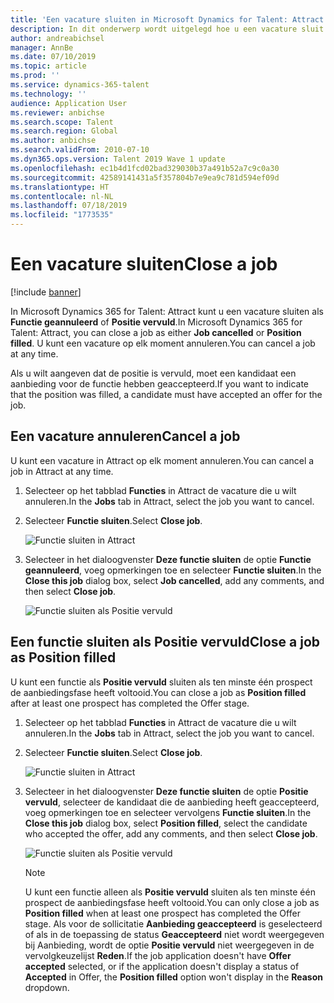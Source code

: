 ```yaml
---
title: 'Een vacature sluiten in Microsoft Dynamics for Talent: Attract'
description: In dit onderwerp wordt uitgelegd hoe u een vacature sluit in Microsoft Dynamics 365 for Talent - Attract.
author: andreabichsel
manager: AnnBe
ms.date: 07/10/2019
ms.topic: article
ms.prod: ''
ms.service: dynamics-365-talent
ms.technology: ''
audience: Application User
ms.reviewer: anbichse
ms.search.scope: Talent
ms.search.region: Global
ms.author: anbichse
ms.search.validFrom: 2010-07-10
ms.dyn365.ops.version: Talent 2019 Wave 1 update
ms.openlocfilehash: ec1b4d1fcd02bad329030b37a491b52a7c9c0a30
ms.sourcegitcommit: 42589141431a5f357804b7e9ea9c781d594ef09d
ms.translationtype: HT
ms.contentlocale: nl-NL
ms.lasthandoff: 07/18/2019
ms.locfileid: "1773535"
---
```

# <a name="close-a-job"></a><span data-ttu-id="812e8-103">Een vacature sluiten</span><span class="sxs-lookup"><span data-stu-id="812e8-103">Close a job</span></span>

[!include [banner](includes/banner.md)]

<span data-ttu-id="812e8-104">In Microsoft Dynamics 365 for Talent: Attract kunt u een vacature sluiten als **Functie geannuleerd** of **Positie vervuld**.</span><span class="sxs-lookup"><span data-stu-id="812e8-104">In Microsoft Dynamics 365 for Talent: Attract, you can close a job as either **Job cancelled** or **Position filled**.</span></span> <span data-ttu-id="812e8-105">U kunt een vacature op elk moment annuleren.</span><span class="sxs-lookup"><span data-stu-id="812e8-105">You can cancel a job at any time.</span></span>

<span data-ttu-id="812e8-106">Als u wilt aangeven dat de positie is vervuld, moet een kandidaat een aanbieding voor de functie hebben geaccepteerd.</span><span class="sxs-lookup"><span data-stu-id="812e8-106">If you want to indicate that the position was filled, a candidate must have accepted an offer for the job.</span></span>

## <a name="cancel-a-job"></a><span data-ttu-id="812e8-107">Een vacature annuleren</span><span class="sxs-lookup"><span data-stu-id="812e8-107">Cancel a job</span></span>

<span data-ttu-id="812e8-108">U kunt een vacature in Attract op elk moment annuleren.</span><span class="sxs-lookup"><span data-stu-id="812e8-108">You can cancel a job in Attract at any time.</span></span>

1. <span data-ttu-id="812e8-109">Selecteer op het tabblad **Functies** in Attract de vacature die u wilt annuleren.</span><span class="sxs-lookup"><span data-stu-id="812e8-109">In the **Jobs** tab in Attract, select the job you want to cancel.</span></span>

2. <span data-ttu-id="812e8-110">Selecteer **Functie sluiten**.</span><span class="sxs-lookup"><span data-stu-id="812e8-110">Select **Close job**.</span></span>

   ![Functie sluiten in Attract](./media/attract-close-job.png)

3. <span data-ttu-id="812e8-112">Selecteer in het dialoogvenster **Deze functie sluiten** de optie **Functie geannuleerd**, voeg opmerkingen toe en selecteer **Functie sluiten**.</span><span class="sxs-lookup"><span data-stu-id="812e8-112">In the **Close this job** dialog box, select **Job cancelled**, add any comments, and then select **Close job**.</span></span>

   ![Functie sluiten als Positie vervuld](./media/attract-close-job-as-cancelled.png)

## <a name="close-a-job-as-position-filled"></a><span data-ttu-id="812e8-114">Een functie sluiten als Positie vervuld</span><span class="sxs-lookup"><span data-stu-id="812e8-114">Close a job as Position filled</span></span>

<span data-ttu-id="812e8-115">U kunt een functie als **Positie vervuld** sluiten als ten minste één prospect de aanbiedingsfase heeft voltooid.</span><span class="sxs-lookup"><span data-stu-id="812e8-115">You can close a job as **Position filled** after at least one prospect has completed the Offer stage.</span></span>

1. <span data-ttu-id="812e8-116">Selecteer op het tabblad **Functies** in Attract de vacature die u wilt annuleren.</span><span class="sxs-lookup"><span data-stu-id="812e8-116">In the **Jobs** tab in Attract, select the job you want to cancel.</span></span>

2. <span data-ttu-id="812e8-117">Selecteer **Functie sluiten**.</span><span class="sxs-lookup"><span data-stu-id="812e8-117">Select **Close job**.</span></span>

   ![Functie sluiten in Attract](./media/attract-close-job.png)

3. <span data-ttu-id="812e8-119">Selecteer in het dialoogvenster **Deze functie sluiten** de optie **Positie vervuld**, selecteer de kandidaat die de aanbieding heeft geaccepteerd, voeg opmerkingen toe en selecteer vervolgens **Functie sluiten**.</span><span class="sxs-lookup"><span data-stu-id="812e8-119">In the **Close this job** dialog box, select **Position filled**, select the candidate who accepted the offer, add any comments, and then select **Close job**.</span></span>

   ![Functie sluiten als Positie vervuld](./media/attract-close-job-as-position-filled.png)

   > [!NOTE]
   > <span data-ttu-id="812e8-121">U kunt een functie alleen als **Positie vervuld** sluiten als ten minste één prospect de aanbiedingsfase heeft voltooid.</span><span class="sxs-lookup"><span data-stu-id="812e8-121">You can only close a job as **Position filled** when at least one prospect has completed the Offer stage.</span></span> <span data-ttu-id="812e8-122">Als voor de sollicitatie **Aanbieding geaccepteerd** is geselecteerd of als in de toepassing de status **Geaccepteerd** niet wordt weergegeven bij Aanbieding, wordt de optie **Positie vervuld** niet weergegeven in de vervolgkeuzelijst **Reden**.</span><span class="sxs-lookup"><span data-stu-id="812e8-122">If the job application doesn't have **Offer accepted** selected, or if the application doesn't display a status of **Accepted** in Offer, the **Position filled** option won't display in the **Reason** dropdown.</span></span>


